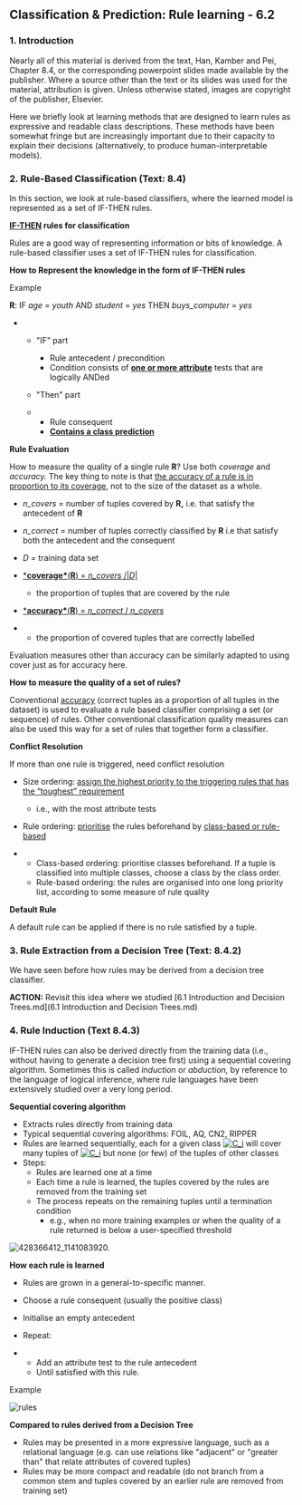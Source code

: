## Classification & Prediction: Rule learning - 6.2

### 1. Introduction

Nearly all of this material is derived from the text, Han, Kamber and Pei, Chapter 8.4, or the corresponding powerpoint slides made available by the publisher. Where a source other than the text or its slides was used for the material, attribution is given. Unless otherwise stated, images are copyright of the publisher, Elsevier.

Here we briefly look at learning methods that are designed to learn rules as expressive and readable class descriptions. These methods have been somewhat fringe but are increasingly important due to their capacity to explain their decisions (alternatively, to produce human-interpretable models).



### 2. Rule-Based Classification (Text: 8.4)

In this section, we look at rule-based classifiers, where the learned model is represented as a set of IF-THEN rules.

**<u>IF-THEN</u> rules for classification**

Rules are a good way of representing information or bits of knowledge. A rule-based classifier uses a set of IF-THEN rules for classification.

**How to Represent the knowledge in the form of IF-THEN rules**

Example

**R**: IF *age* = *youth* AND *student* = *yes* THEN *buys_computer* = *yes*

- - "IF" part

    - Rule antecedent / precondition
    - Condition consists of **<u>one or more attribute</u>** tests that are logically ANDed

  - "Then" part

  - - Rule consequent
    - **<u>Contains a class prediction</u>**



**Rule Evaluation**

How to measure the quality of a single rule **R**? Use both *coverage* and *accuracy.* The key thing to note is that <u>the accuracy of a rule is in proportion to its coverage</u>, not to the size of the dataset as a whole. 

- *n_covers* = number of tuples covered by **R,** i.e. that satisfy the antecedent of **R**

- *n_correct* = number of tuples correctly classified by **R** i.e that satisfy both the antecedent and the consequent

- *D =* training data set

- <u>***coverage\***(**R**) = *n_covers* /|*D*|</u>

  - the proportion of tuples that are covered by the rule 

- <u>***accuracy\***(**R**) = *n_correct* / *n_covers*</u>

- - the proportion of covered tuples that are correctly labelled

Evaluation measures other than accuracy can be similarly adapted to using cover just as for accuracy here.

**How to measure the quality of a set of rules?**

Conventional <u>accuracy</u> (correct tuples as a proportion of all tuples in the dataset) is used to evaluate a rule based classifier comprising a set (or sequence) of rules. Other conventional classification quality measures can also be used this way for a set of rules that together form a classifier.

**Conflict Resolution**

If more than one rule is triggered, need conflict resolution

- Size ordering: <u>assign the highest priority to the triggering rules that has the “toughest” requirement</u>

  - i.e., with the most attribute tests

- Rule ordering: <u>prioritise</u> the rules beforehand by <u>class-based or rule-based</u>

- - Class-based ordering: prioritise classes beforehand. If a tuple is classified into multiple classes, choose a class by the class order.
  - Rule-based ordering: the rules are organised into one long priority list, according to some measure of rule quality



**Default Rule**

A default rule can be applied if there is no rule satisfied by a tuple.



### 3. Rule Extraction from a Decision Tree (Text: 8.4.2)

We have seen before how rules may be derived from a decision tree classifier.

**ACTION:** Revisit this idea where we studied  [6.1 Introduction and Decision Trees.md](6.1 Introduction and Decision Trees.md) 



### 4. Rule Induction (Text 8.4.3)

IF-THEN rules can also be derived directly from the training data (i.e., without having to generate a decision tree first) using a sequential covering algorithm. Sometimes this is called *induction* or *abduction,* by reference to the language of logical inference, where rule languages have been extensively studied over a very long period.



**Sequential covering algorithm**

- Extracts rules directly from training data
- Typical sequential covering algorithms: FOIL, AQ, CN2, RIPPER
- Rules are learned sequentially, each for a given class [![C_i](https://cdn.jsdelivr.net/gh/California3/Imagelib/default/202204261256337.png)](https://wattlecourses.anu.edu.au/filter/tex/displaytex.php?texexp=C_i) will cover many tuples of [![C_i](https://wattlecourses.anu.edu.au/filter/tex/pix.php/4bd1241d43b60e0e4190660b97d2f686.png)](https://wattlecourses.anu.edu.au/filter/tex/displaytex.php?texexp=C_i) but none (or few) of the tuples of other classes
- Steps:
  - Rules are learned one at a time
  - Each time a rule is learned, the tuples covered by the rules are removed from the training set
  - The process repeats on the remaining tuples until a termination condition
    - e.g., when no more training examples or when the quality of a rule returned is below a user-specified threshold

![428366412_1141083920.](https://cdn.jsdelivr.net/gh/California3/Imagelib/default/202204261257553.png)



**How each rule is learned**

- Rules are grown in a general-to-specific manner.

- Choose a rule consequent (usually the positive class)

- Initialise an empty antecedent

- Repeat:

- - Add an attribute test to the rule antecedent
  - Until satisfied with this rule.

Example

![rules](https://cdn.jsdelivr.net/gh/California3/Imagelib/default/202204261257710.jpeg)




**Compared to rules derived from a Decision Tree**

- Rules may be presented in a more expressive language, such as a relational language (e.g. can use relations like "adjacent" or "greater than" that relate attributes of covered tuples)
- Rules may be more compact and readable (do not branch from a common stem and tuples covered by an earlier rule are removed from training set)